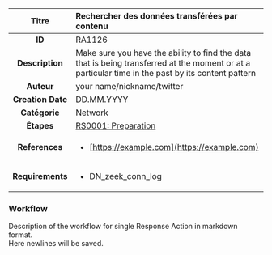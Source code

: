 | Titre                       | Rechercher des données transférées par contenu         |
|:---------------------------:|:--------------------|
| **ID**                      | RA1126            |
| **Description**             | Make sure you have the ability to find the data that is being transferred at the moment or at a particular time in the past by its content pattern   |
| **Auteur**                  | your name/nickname/twitter        |
| **Creation Date**           | DD.MM.YYYY |
| **Catégorie**                | Network      |
| **Étapes**                   |[RS0001: Preparation](../Response_Stages/RS0001.md)| 
| **References** |<ul><li>[https://example.com](https://example.com)</li></ul>|
| **Requirements** |<ul><li>DN_zeek_conn_log</li></ul>|

### Workflow

Description of the workflow for single Response Action in markdown format.  
Here newlines will be saved.
